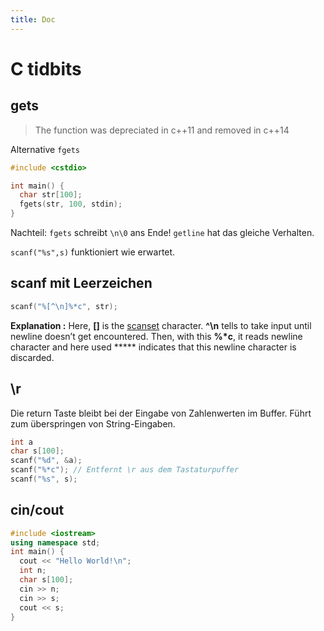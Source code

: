 ```yaml
---
title: Doc
---
```


# C tidbits



## gets

> The function was depreciated in c++11 and removed in c++14

Alternative `fgets`

```c++
#include <cstdio>

int main() {
  char str[100];
  fgets(str, 100, stdin); 
}
```

Nachteil: `fgets` schreibt `\n\0` ans Ende! `getline` hat das gleiche Verhalten.

`scanf("%s",s)` funktioniert wie erwartet.



## scanf mit Leerzeichen

```c++
scanf("%[^\n]%*c", str);
```

**Explanation :** Here, **[]** is the [scanset](https://www.geeksforgeeks.org/scansets-in-c/) character. **^\n** tells to take input until newline doesn’t get encountered. Then, with this **%\*c**, it reads newline character and here used ***** indicates that this newline character is discarded.



## \r 

Die return Taste bleibt bei der Eingabe von Zahlenwerten im Buffer. Führt zum überspringen von String-Eingaben.

```c++
int a
char s[100];
scanf("%d", &a);
scanf("%*c"); // Entfernt \r aus dem Tastaturpuffer
scanf("%s", s);
```



## cin/cout

```c++
#include <iostream>
using namespace std;
int main() {
  cout << "Hello World!\n";
  int n;
  char s[100];
  cin >> n;
  cin >> s;
  cout << s;
}
```

